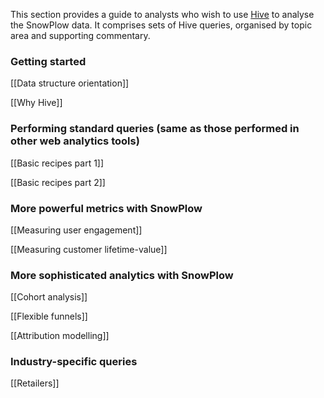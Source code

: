 This section provides a guide to analysts who wish to use [Hive][hive] to analyse the SnowPlow data. It comprises sets of Hive queries, organised by topic area and supporting commentary.

### Getting started

[[Data structure orientation]]

[[Why Hive]]

### Performing standard queries (same as those performed in other web analytics tools)

[[Basic recipes part 1]]

[[Basic recipes part 2]]

### More powerful metrics with SnowPlow

[[Measuring user engagement]]

[[Measuring customer lifetime-value]]

### More sophisticated analytics with SnowPlow

[[Cohort analysis]]

[[Flexible funnels]]

[[Attribution modelling]]

### Industry-specific queries

[[Retailers]]

[hive]: http://hive.apache.org/

